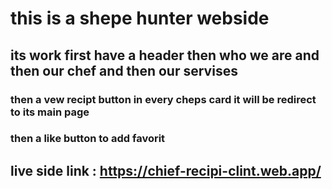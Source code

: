  # this is a shepe hunter webside
## its work first have a header then who we are and then our chef and then our servises
### then a vew recipt button in every cheps card it will be redirect to its main page 
### then a like button to add favorit

## live side link : https://chief-recipi-clint.web.app/
